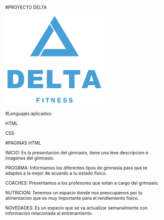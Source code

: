 #PROYECTO DELTA

![LOGO DELTA](assets/img/logodelta.png)

#Lenguajes aplicados: 

HTML 

CSS

#PAGINAS HTML

INICIO: Es la presentacion del gimnasio, tiene una leve descripcion e imagenes del gimnasio.

PROGRMA: Informamos los diferentes tipos de gimnasia para que te adaptes a la mejor de acuerdo a tu estado fisico.

COACHES: Presentamos a los profesores que estan a cargo del gimnasio.

NUTRICION: Tenemos un espacio donde nos preocupamos por tu alimentacion que es muy importante para el rendiemiento fisico.

NOVEDADES: Es un espacio que se va actualizar semanalmente con informacion relacionada al entrenamiento.
